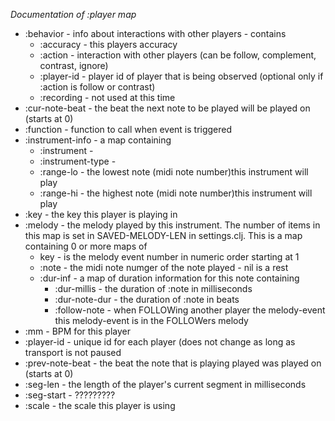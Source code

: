 *Documentation of :player map*

* :behavior - info about interactions with other players - contains
    - :accuracy - this players accuracy
    - :action - interaction with other players (can be follow, complement, contrast, ignore)
    - :player-id - player id of player that is being observed (optional only if :action is follow or contrast)
    - :recording - not used at this time
* :cur-note-beat - the beat the next note to be played will be played on (starts at 0)
* :function - function to call when event is triggered
* :instrument-info - a map containing
    - :instrument -
    - :instrument-type -
    - :range-lo - the lowest note (midi note number)this instrument will play
    - :range-hi - the highest note (midi note number)this instrument will play
* :key - the key this player is playing in
* :melody - the melody played by this instrument. The number of items in this map
            is set in SAVED-MELODY-LEN in settings.clj. This is a map containing 0 or more maps of
    - key - is the melody event number in numeric order starting at 1
    - :note - the midi note numger of the note played - nil is a rest
    - :dur-inf - a map of duration information for this note containing
      - :dur-millis - the duration of :note in milliseconds
      - :dur-note-dur - the duration of :note in beats
      - :follow-note - when FOLLOWing another player the melody-event this melody-event is in the FOLLOWers melody
* :mm - BPM for this player
* :player-id - unique id for each player (does not change as long as transport is not paused
* :prev-note-beat - the beat the  note that is playing played was played on (starts at 0)
* :seg-len - the length of the player's current segment in milliseconds
* :seg-start - ?????????
* :scale - the scale this player is using
